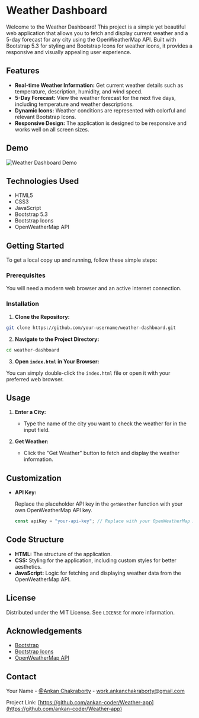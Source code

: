 # Weather Dashboard

Welcome to the Weather Dashboard! This project is a simple yet beautiful web application that allows you to fetch and display current weather and a 5-day forecast for any city using the OpenWeatherMap API. Built with Bootstrap 5.3 for styling and Bootstrap Icons for weather icons, it provides a responsive and visually appealing user experience.

## Features

- **Real-time Weather Information:** Get current weather details such as temperature, description, humidity, and wind speed.
- **5-Day Forecast:** View the weather forecast for the next five days, including temperature and weather descriptions.
- **Dynamic Icons:** Weather conditions are represented with colorful and relevant Bootstrap Icons.
- **Responsive Design:** The application is designed to be responsive and works well on all screen sizes.

## Demo

![Weather Dashboard Demo](path/to/your/demo/image.gif)

## Technologies Used

- HTML5
- CSS3
- JavaScript
- Bootstrap 5.3
- Bootstrap Icons
- OpenWeatherMap API

## Getting Started

To get a local copy up and running, follow these simple steps:

### Prerequisites

You will need a modern web browser and an active internet connection.

### Installation

1. **Clone the Repository:**

```bash
git clone https://github.com/your-username/weather-dashboard.git
```

2. **Navigate to the Project Directory:**

```bash
cd weather-dashboard
```

3. **Open `index.html` in Your Browser:**

You can simply double-click the `index.html` file or open it with your preferred web browser.

## Usage

1. **Enter a City:**

   - Type the name of the city you want to check the weather for in the input field.
   
2. **Get Weather:**

   - Click the "Get Weather" button to fetch and display the weather information.

## Customization

- **API Key:**
  
  Replace the placeholder API key in the `getWeather` function with your own OpenWeatherMap API key.

  ```javascript
  const apiKey = "your-api-key"; // Replace with your OpenWeatherMap API key
  ```

## Code Structure

- **HTML:** The structure of the application.
- **CSS:** Styling for the application, including custom styles for better aesthetics.
- **JavaScript:** Logic for fetching and displaying weather data from the OpenWeatherMap API.

## License

Distributed under the MIT License. See `LICENSE` for more information.

## Acknowledgements

- [Bootstrap](https://getbootstrap.com/)
- [Bootstrap Icons](https://icons.getbootstrap.com/)
- [OpenWeatherMap API](https://openweathermap.org/api)

## Contact

Your Name - [@Ankan Chakraborty](https://x.com/ankan_chkrbrty) - work.ankanchakraborty@gmail.com

Project Link: [https://github.com/ankan-coder/Weather-app](https://github.com/ankan-coder/Weather-app)
